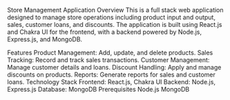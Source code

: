 Store Management Application
Overview
This is a full stack web application designed to manage store operations including product input and output, sales, customer loans, and discounts. The application is built using React.js and Chakra UI for the frontend, with a backend powered by Node.js, Express.js, and MongoDB.

Features
Product Management: Add, update, and delete products.
Sales Tracking: Record and track sales transactions.
Customer Management: Manage customer details and loans.
Discount Handling: Apply and manage discounts on products.
Reports: Generate reports for sales and customer loans.
Technology Stack
Frontend: React.js, Chakra UI
Backend: Node.js, Express.js
Database: MongoDB
Prerequisites
Node.js
MongoDB
